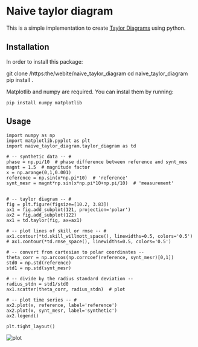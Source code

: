 # Naive taylor diagram

This is a simple implementation to create [Taylor Diagrams]( https://doi.org/10.1029/2000JD900719) using python.

## Installation

In order to install this package:

git clone /https:the/webite/naive_taylor_diagram
cd naive_taylor_diagram
pip install .


Matplotlib and numpy are required. You can instal them by running:

`pip install numpy matplotlib`

## Usage
```
import numpy as np
import matplotlib.pyplot as plt
import naive_taylor_diagram.taylor_diagram as td

# -- synthetic data -- #
phase = np.pi/10  # phase difference between reference and synt_mes
magnt = 1.5  # magnitude factor
x = np.arange(0,1,0.001)
reference = np.sin(x*np.pi*10)  # 'reference'
synt_mesr = magnt*np.sin(x*np.pi*10+np.pi/10)  # 'measurement'


# -- taylor diagram -- #
fig = plt.figure(figsize=[10.2, 3.83])
ax1 = fig.add_subplot(121, projection='polar')
ax2 = fig.add_subplot(122)
ax1 = td.taylor(fig, ax=ax1)

# -- plot lines of skill or rmse -- #
ax1.contour(*td.skill_willmott_space(), linewidths=0.5, colors='0.5')
# ax1.contour(*td.rmse_space(), linewidths=0.5, colors='0.5')

# -- convert from cartesian to polar coordinates --
theta_corr = np.arccos(np.corrcoef(reference, synt_mesr)[0,1])
std0 = np.std(reference)
std1 = np.std(synt_mesr)

# -- divide by the radius standard deviation --
radius_stdn = std1/std0
ax1.scatter(theta_corr, radius_stdn)  # plot

# -- plot time series -- #
ax2.plot(x, reference, label='reference')
ax2.plot(x, synt_mesr, label='synthetic')
ax2.legend()

plt.tight_layout()
```

![plot](./images/example1.png)
